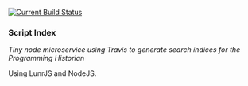 [![Current Build Status](https://github.com/programminghistorian/search-index/workflows/build.yml/badge.svg?branch=master)](https://github.com/programminghistorian/search-index/actions)


### Script Index

*Tiny node microservice using Travis to generate search indices for the Programming Historian*

Using LunrJS and NodeJS.
